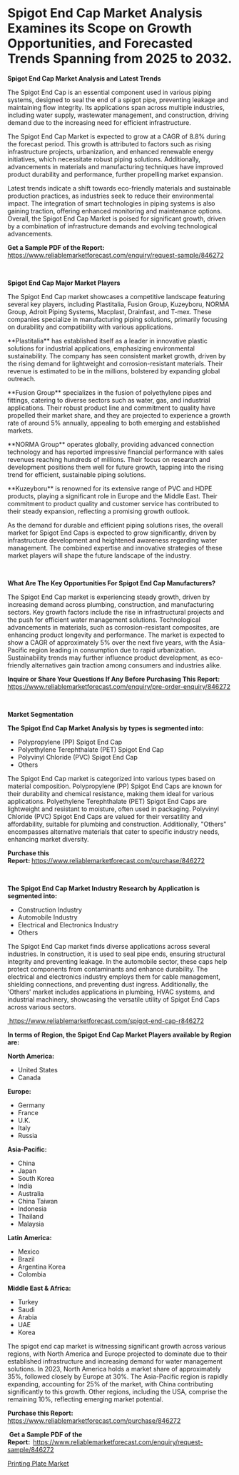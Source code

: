 <p><h1>Spigot End Cap Market Analysis Examines its Scope on Growth Opportunities, and Forecasted Trends Spanning from 2025 to 2032.</h1></p><p><strong>Spigot End Cap Market Analysis and Latest Trends</strong></p>
<p><p>The Spigot End Cap is an essential component used in various piping systems, designed to seal the end of a spigot pipe, preventing leakage and maintaining flow integrity. Its applications span across multiple industries, including water supply, wastewater management, and construction, driving demand due to the increasing need for efficient infrastructure.</p><p>The Spigot End Cap Market is expected to grow at a CAGR of 8.8% during the forecast period. This growth is attributed to factors such as rising infrastructure projects, urbanization, and enhanced renewable energy initiatives, which necessitate robust piping solutions. Additionally, advancements in materials and manufacturing techniques have improved product durability and performance, further propelling market expansion.</p><p>Latest trends indicate a shift towards eco-friendly materials and sustainable production practices, as industries seek to reduce their environmental impact. The integration of smart technologies in piping systems is also gaining traction, offering enhanced monitoring and maintenance options. Overall, the Spigot End Cap Market is poised for significant growth, driven by a combination of infrastructure demands and evolving technological advancements.</p></p>
<p><strong>Get a Sample PDF of the Report:&nbsp;</strong> <a href="https://www.reliablemarketforecast.com/enquiry/request-sample/846272?utm_campaign=2458&utm_medium=2&utm_source=Github&utm_content=ia&utm_term=04042025&utm_id=spigot-end-cap">https://www.reliablemarketforecast.com/enquiry/request-sample/846272</a></p>
<p>&nbsp;</p>
<p><strong>Spigot End Cap Major Market Players</strong></p>
<p><p>The Spigot End Cap market showcases a competitive landscape featuring several key players, including Plastitalia, Fusion Group, Kuzeyboru, NORMA Group, Adroit Piping Systems, Macplast, Drainfast, and T-mex. These companies specialize in manufacturing piping solutions, primarily focusing on durability and compatibility with various applications.</p><p>**Plastitalia** has established itself as a leader in innovative plastic solutions for industrial applications, emphasizing environmental sustainability. The company has seen consistent market growth, driven by the rising demand for lightweight and corrosion-resistant materials. Their revenue is estimated to be in the millions, bolstered by expanding global outreach.</p><p>**Fusion Group** specializes in the fusion of polyethylene pipes and fittings, catering to diverse sectors such as water, gas, and industrial applications. Their robust product line and commitment to quality have propelled their market share, and they are projected to experience a growth rate of around 5% annually, appealing to both emerging and established markets.</p><p>**NORMA Group** operates globally, providing advanced connection technology and has reported impressive financial performance with sales revenues reaching hundreds of millions. Their focus on research and development positions them well for future growth, tapping into the rising trend for efficient, sustainable piping solutions.</p><p>**Kuzeyboru** is renowned for its extensive range of PVC and HDPE products, playing a significant role in Europe and the Middle East. Their commitment to product quality and customer service has contributed to their steady expansion, reflecting a promising growth outlook.</p><p>As the demand for durable and efficient piping solutions rises, the overall market for Spigot End Caps is expected to grow significantly, driven by infrastructure development and heightened awareness regarding water management. The combined expertise and innovative strategies of these market players will shape the future landscape of the industry.</p></p>
<p>&nbsp;</p>
<p><strong>What Are The Key Opportunities For Spigot End Cap Manufacturers?</strong></p>
<p><p>The Spigot End Cap market is experiencing steady growth, driven by increasing demand across plumbing, construction, and manufacturing sectors. Key growth factors include the rise in infrastructural projects and the push for efficient water management solutions. Technological advancements in materials, such as corrosion-resistant composites, are enhancing product longevity and performance. The market is expected to show a CAGR of approximately 5% over the next five years, with the Asia-Pacific region leading in consumption due to rapid urbanization. Sustainability trends may further influence product development, as eco-friendly alternatives gain traction among consumers and industries alike.</p></p>
<p><strong>Inquire or Share Your Questions If Any Before Purchasing This Report:</strong> <a href="https://www.reliablemarketforecast.com/enquiry/pre-order-enquiry/846272?utm_campaign=2458&utm_medium=2&utm_source=Github&utm_content=ia&utm_term=04042025&utm_id=spigot-end-cap">https://www.reliablemarketforecast.com/enquiry/pre-order-enquiry/846272</a></p>
<p>&nbsp;</p>
<p><strong>Market Segmentation</strong></p>
<p><strong>The Spigot End Cap Market Analysis by types is segmented into:</strong></p>
<p><ul><li>Polypropylene (PP) Spigot End Cap</li><li>Polyethylene Terephthalate (PET) Spigot End Cap</li><li>Polyvinyl Chloride (PVC) Spigot End Cap</li><li>Others</li></ul></p>
<p><p>The Spigot End Cap market is categorized into various types based on material composition. Polypropylene (PP) Spigot End Caps are known for their durability and chemical resistance, making them ideal for various applications. Polyethylene Terephthalate (PET) Spigot End Caps are lightweight and resistant to moisture, often used in packaging. Polyvinyl Chloride (PVC) Spigot End Caps are valued for their versatility and affordability, suitable for plumbing and construction. Additionally, "Others" encompasses alternative materials that cater to specific industry needs, enhancing market diversity.</p></p>
<p><strong>Purchase this Report:&nbsp;</strong><a href="https://www.reliablemarketforecast.com/purchase/846272?utm_campaign=2458&utm_medium=2&utm_source=Github&utm_content=ia&utm_term=04042025&utm_id=spigot-end-cap">https://www.reliablemarketforecast.com/purchase/846272</a></p>
<p>&nbsp;</p>
<p><strong>The Spigot End Cap Market Industry Research by Application is segmented into:</strong></p>
<p><ul><li>Construction Industry</li><li>Automobile Industry</li><li>Electrical and Electronics Industry</li><li>Others</li></ul></p>
<p><p>The Spigot End Cap market finds diverse applications across several industries. In construction, it is used to seal pipe ends, ensuring structural integrity and preventing leakage. In the automobile sector, these caps help protect components from contaminants and enhance durability. The electrical and electronics industry employs them for cable management, shielding connections, and preventing dust ingress. Additionally, the 'Others' market includes applications in plumbing, HVAC systems, and industrial machinery, showcasing the versatile utility of Spigot End Caps across various sectors.</p></p>
<p><a href="https://www.reliablemarketforecast.com/spigot-end-cap-r846272?utm_campaign=2458&utm_medium=2&utm_source=Github&utm_content=ia&utm_term=04042025&utm_id=spigot-end-cap">&nbsp;https://www.reliablemarketforecast.com/spigot-end-cap-r846272</a></p>
<p><strong>In terms of Region, the Spigot End Cap Market Players available by Region are:</strong></p>
<p>
    <p> <strong> North America: </strong>
        <ul>
            <li>United States</li>
            <li>Canada</li>
        </ul>
        </p> 
    <p> <strong> Europe: </strong>
        <ul>
            <li>Germany</li>
            <li>France</li>
            <li>U.K.</li>
            <li>Italy</li>
            <li>Russia</li>
        </ul>
        </p> 
    <p> <strong> Asia-Pacific: </strong>
        <ul>
            <li>China</li>
            <li>Japan</li>
            <li>South Korea</li>
            <li>India</li>
            <li>Australia</li>
            <li>China Taiwan</li>
            <li>Indonesia</li>
            <li>Thailand</li>
            <li>Malaysia</li>
        </ul>
        </p> 
    <p> <strong> Latin America: </strong>
        <ul>
            <li>Mexico</li>
            <li>Brazil</li>
            <li>Argentina Korea</li>
            <li>Colombia</li>
        </ul>
        </p> 
    <p> <strong> Middle East & Africa: </strong>
        <ul>
            <li>Turkey</li>
            <li>Saudi</li>
            <li>Arabia</li>
            <li>UAE</li>
            <li>Korea</li>
        </ul>
    </p>
    </p>
<p><p>The spigot end cap market is witnessing significant growth across various regions, with North America and Europe projected to dominate due to their established infrastructure and increasing demand for water management solutions. In 2023, North America holds a market share of approximately 35%, followed closely by Europe at 30%. The Asia-Pacific region is rapidly expanding, accounting for 25% of the market, with China contributing significantly to this growth. Other regions, including the USA, comprise the remaining 10%, reflecting emerging market potential.</p></p>
<p><strong>Purchase this Report: </strong><a href="https://www.reliablemarketforecast.com/purchase/846272?utm_campaign=2458&utm_medium=2&utm_source=Github&utm_content=ia&utm_term=04042025&utm_id=spigot-end-cap">https://www.reliablemarketforecast.com/purchase/846272</a></p>
<p>&nbsp;<strong>Get a Sample PDF of the Report:&nbsp;&nbsp;</strong><a href="https://www.reliablemarketforecast.com/enquiry/request-sample/846272?utm_campaign=2458&utm_medium=2&utm_source=Github&utm_content=ia&utm_term=04042025&utm_id=spigot-end-cap">https://www.reliablemarketforecast.com/enquiry/request-sample/846272</a></p>
<p><strong></strong></p>
<p><p><a href="https://github.com/maclarensidney/Market-Research-Report-List-1/blob/main/printing-plate-market.md?utm_campaign=2458&utm_medium=2&utm_source=Github&utm_content=ia&utm_term=04042025&utm_id=spigot-end-cap">Printing Plate Market</a></p></p>